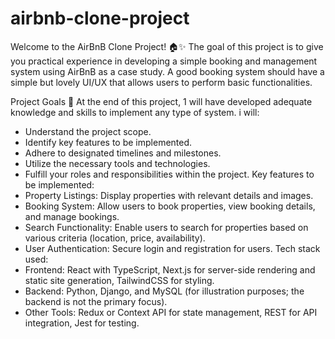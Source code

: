 # airbnb-clone-project

Welcome to the AirBnB Clone Project! 🏠✨
The goal of this project is to give you practical experience in developing a simple booking and management system using AirBnB as a case study. A good booking system should have a simple but lovely UI/UX that allows users to perform basic functionalities.

  Project Goals 🎯
At the end of this project, 1 will have developed adequate knowledge and skills to implement any type of system. i will:
* Understand the project scope.
* Identify key features to be implemented.
* Adhere to designated timelines and milestones.
* Utilize the necessary tools and technologies.
* Fulfill your roles and responsibilities within the project.
  Key features to be implemented:
* Property Listings: Display properties with relevant details and images.
* Booking System: Allow users to book properties, view booking details, and manage bookings.
* Search Functionality: Enable users to search for properties based on various criteria (location, price, availability).
* User Authentication: Secure login and registration for users.
  Tech stack used:
* Frontend: React with TypeScript, Next.js for server-side rendering and static site generation, TailwindCSS for styling.
* Backend: Python, Django, and MySQL (for illustration purposes; the backend is not the primary focus).
* Other Tools: Redux or Context API for state management, REST for API integration, Jest for testing.
